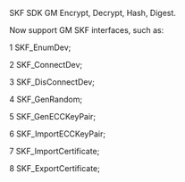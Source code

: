 
SKF SDK GM Encrypt, Decrypt, Hash, Digest.

Now support GM SKF interfaces, such as:

1 SKF_EnumDev;

2 SKF_ConnectDev;

3 SKF_DisConnectDev;

4 SKF_GenRandom;

5 SKF_GenECCKeyPair;

6 SKF_ImportECCKeyPair;

7 SKF_ImportCertificate;

8 SKF_ExportCertificate;

